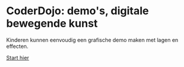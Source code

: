 # CoderDojo: demo's, digitale bewegende kunst

Kinderen kunnen eenvoudig een grafische demo maken met lagen en effecten.

[Start hier](./1%20-%20startproject.md)